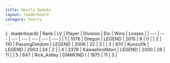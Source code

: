 ```yaml
---
title: Hourly Update
layout: leaderboard
category: hourly
---
```


{: .leaderboard}
| Rank | LV | Player | Division | Elo | Wins | Losses |
| --- | --- | --- | --- | --- | --- | --- |
| <span data-change="0">1</span> | 1076 | <span title="ID: 337810">Dregun</span> | LEGEND | <span data-change="0">2015</span> | <span data-change="0">8</span> | <span data-change="0">0</span> |
| <span data-change="0">2</span> | 110 | <span title="ID: 454837">PassingDetdom</span> | LEGEND | <span data-change="0">2006</span> | <span data-change="0">22</span> | <span data-change="0">3</span> |
| <span data-change="0">3</span> | 870 | <span title="ID: 392407">Kunzut1k</span> | LEGEND | <span data-change="0">2003</span> | <span data-change="0">24</span> | <span data-change="0">2</span> |
| <span data-change="0">4</span> | 2378 | <span title="ID: 164871">KawashiroNitori</span> | LEGEND | <span data-change="0">2000</span> | <span data-change="0">26</span> | <span data-change="0">11</span> |
| <span data-change="1">5</span> | 647 | <span title="ID: 466583">Rick_Astley</span> | DIAMOND I | <span data-change="32">1975</span> | <span data-change="4">11</span> | <span data-change="1">3</span> |